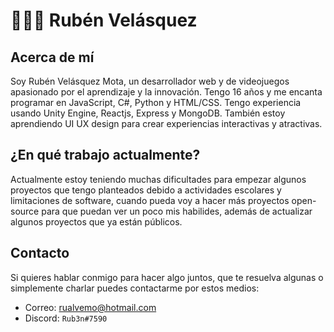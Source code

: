 # 👨🏻‍💻 Rubén Velásquez



## Acerca de mí

Soy Rubén Velásquez Mota, un desarrollador web y de videojuegos apasionado por el aprendizaje y la innovación. Tengo 16 años y me encanta programar en JavaScript, C#, Python y HTML/CSS. Tengo experiencia usando Unity Engine, Reactjs, Express y MongoDB. También estoy aprendiendo UI UX design para crear experiencias interactivas y atractivas.

## ¿En qué trabajo actualmente?

Actualmente estoy teniendo muchas dificultades para empezar algunos proyectos que tengo planteados debido a actividades escolares y limitaciones de software, cuando pueda voy a hacer más proyectos open-source para que puedan ver un poco mis habilides, además de actualizar algunos proyectos que ya están públicos.

## Contacto

Si quieres hablar conmigo para hacer algo juntos, que te resuelva algunas o simplemente charlar puedes contactarme por estos medios:

- Correo: rualvemo@hotmail.com
- Discord: `Rub3n#7590`
